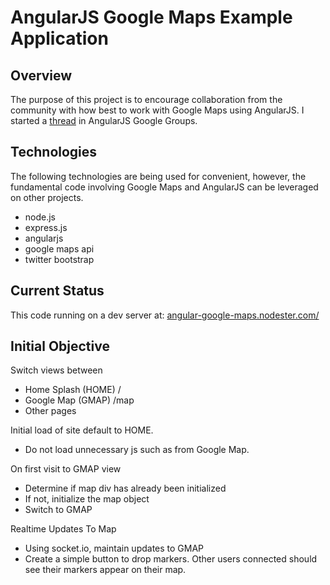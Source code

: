 # AngularJS Google Maps Example Application 

## Overview

The purpose of this project is to encourage collaboration from the community with how best to work with Google Maps using AngularJS. I started a [thread](https://groups.google.com/forum/?fromgroups&nomobile=true#!topic/angular/CM8ewcWeTF4) in AngularJS Google Groups.

## Technologies

The following technologies are being used for convenient, however, the fundamental code involving Google Maps and AngularJS can be leveraged on other projects.

- node.js
- express.js
- angularjs
- google maps api
- twitter bootstrap

## Current Status

This code running on a dev server at: [angular-google-maps.nodester.com/](angular-google-maps.nodester.com/)

## Initial Objective

Switch views between

- Home Splash (HOME) /
- Google Map (GMAP) /map
- Other pages

Initial load of site default to HOME. 

- Do not load unnecessary js such as from Google Map.

On first visit to GMAP view

- Determine if map div has already been initialized
- If not, initialize the map object
- Switch to GMAP

Realtime Updates To Map

- Using socket.io, maintain updates to GMAP
- Create a simple button to drop markers. Other users connected should see their markers appear on their map.